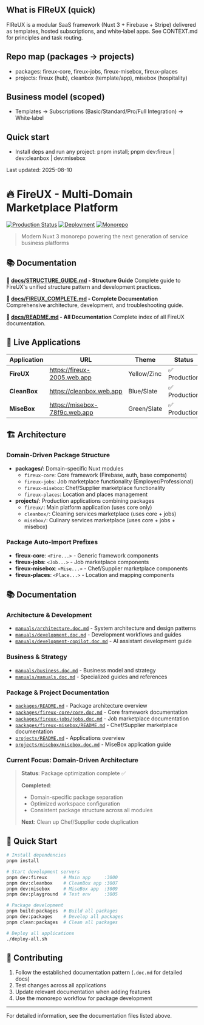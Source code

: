 ## What is FIReUX (quick)
FIReUX is a modular SaaS framework (Nuxt 3 + Firebase + Stripe) delivered as templates, hosted subscriptions, and white‑label apps. See CONTEXT.md for principles and task routing.

## Repo map (packages → projects)
- packages: fireux-core, fireux-jobs, fireux-misebox, fireux-places
- projects: fireux (hub), cleanbox (template/app), misebox (hospitality)

## Business model (scoped)
- Templates → Subscriptions (Basic/Standard/Pro/Full Integration) → White‑label

## Quick start
- Install deps and run any project: pnpm install; pnpm dev:fireux | dev:cleanbox | dev:misebox

Last updated: 2025-08-10
# 🔥 FireUX - Multi-Domain Marketplace Platform

[![Production Status](https://img.shields.io/badge/Status-Production-green.svg)](https://fireux-2005.web.app)
[![Deployment](https://img.shields.io/badge/Deployment-Automated-blue.svg)](#)
[![Monorepo](https://img.shields.io/badge/Structure-Monorepo-orange.svg)](#)

> Modern Nuxt 3 monorepo powering the next generation of service business platforms

## 📚 Documentation

**📖 [docs/STRUCTURE_GUIDE.md](./docs/STRUCTURE_GUIDE.md) - Structure Guide**
Complete guide to FireUX's unified structure pattern and development practices.

**📖 [docs/FIREUX_COMPLETE.md](./docs/FIREUX_COMPLETE.md) - Complete Documentation**
Comprehensive architecture, development, and troubleshooting guide.

**📖 [docs/README.md](./docs/README.md) - All Documentation**
Complete index of all FireUX documentation.

## 🚀 Live Applications

| Application  | URL                           | Theme       | Status        |
| ------------ | ----------------------------- | ----------- | ------------- |
| **FireUX**   | https://fireux-2005.web.app   | Yellow/Zinc | ✅ Production |
| **CleanBox** | https://cleanbox.web.app      | Blue/Slate  | ✅ Production |
| **MiseBox**  | https://misebox-78f9c.web.app | Green/Slate | ✅ Production |

## 🏗️ Architecture

### Domain-Driven Package Structure

- **packages/**: Domain-specific Nuxt modules
  - `fireux-core`: Core framework (Firebase, auth, base components)
  - `fireux-jobs`: Job marketplace functionality (Employer/Professional)
  - `fireux-misebox`: Chef/Supplier marketplace functionality
  - `fireux-places`: Location and places management
- **projects/**: Production applications combining packages
  - `fireux/`: Main platform application (uses core only)
  - `cleanbox/`: Cleaning services marketplace (uses core + jobs)
  - `misebox/`: Culinary services marketplace (uses core + jobs + misebox)

### Package Auto-Import Prefixes

- **fireux-core**: `<Fire...>` - Generic framework components
- **fireux-jobs**: `<Job...>` - Job marketplace components
- **fireux-misebox**: `<Mise...>` - Chef/Supplier marketplace components
- **fireux-places**: `<Place...>` - Location and mapping components

## 📚 Documentation

### Architecture & Development

- [`manuals/architecture.doc.md`](./manuals/architecture.doc.md) - System architecture and design patterns
- [`manuals/development.doc.md`](./manuals/development.doc.md) - Development workflows and guides
- [`manuals/development-copilot.doc.md`](./manuals/development-copilot.doc.md) - AI assistant development guide

### Business & Strategy

- [`manuals/business.doc.md`](./manuals/business.doc.md) - Business model and strategy
- [`manuals/manuals.doc.md`](./manuals/manuals.doc.md) - Specialized guides and references

### Package & Project Documentation

- [`packages/README.md`](./packages/README.md) - Package architecture overview
- [`packages/fireux-core/core.doc.md`](./packages/fireux-core/core.doc.md) - Core framework documentation
- [`packages/fireux-jobs/jobs.doc.md`](./packages/fireux-jobs/jobs.doc.md) - Job marketplace documentation
- [`packages/fireux-misebox/README.md`](./packages/fireux-misebox/README.md) - Chef/Supplier marketplace documentation
- [`projects/README.md`](./projects/README.md) - Applications overview
- [`projects/misebox/misebox.doc.md`](./projects/misebox/misebox.doc.md) - MiseBox application guide

### Current Focus: Domain-Driven Architecture

> **Status**: Package optimization complete ✅
>
> **Completed**:
>
> - Domain-specific package separation
> - Optimized workspace configuration
> - Consistent package structure across all modules
>
> **Next**: Clean up Chef/Supplier code duplication

## 🚀 Quick Start

```bash
# Install dependencies
pnpm install

# Start development servers
pnpm dev:fireux      # Main app     :3000
pnpm dev:cleanbox    # CleanBox app :3007
pnpm dev:misebox     # MiseBox app  :3009
pnpm dev:playground  # Test env     :3005

# Package development
pnpm build:packages  # Build all packages
pnpm dev:packages    # Develop all packages
pnpm clean:packages  # Clean all packages

# Deploy all applications
./deploy-all.sh
```

## 🤝 Contributing

1. Follow the established documentation pattern (`.doc.md` for detailed docs)
2. Test changes across all applications
3. Update relevant documentation when adding features
4. Use the monorepo workflow for package development

---

For detailed information, see the documentation files listed above.
